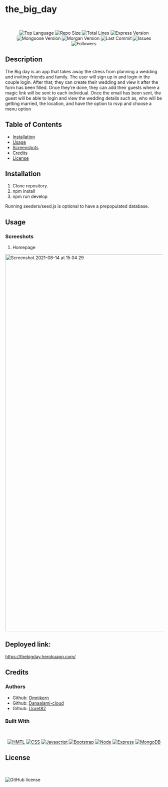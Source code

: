 # the_big_day


</br>
<p align="center">
    <img src="https://img.shields.io/github/languages/top/lloret82
/Wedding_Organiser?style=for-the-badge" alt="Top Language" />
    <img src="https://img.shields.io/github/repo-size/lloret82
/Wedding_Organiser?style=for-the-badge" alt="Repo Size" />   
    <img src="https://img.shields.io/tokei/lines/github/lloret82
/Wedding_Organiser?style=for-the-badge" alt="Total Lines" />
    <img src="https://img.shields.io/github/package-json/dependency-version/lloret82
/Wedding_Organiser/express?style=for-the-badge" alt="Express Version" />
    <img src="https://img.shields.io/github/package-json/dependency-version/lloret82
/Wedding_Organiser/mongoose?style=for-the-badge" alt="Mongoose Version" />
    <img src="https://img.shields.io/github/package-json/dependency-version/lloret82
/Wedding_Organiser/morgan?style=for-the-badge" alt="Morgan Version" />
    <img src="https://img.shields.io/github/last-commit/lloret82
/Wedding_Organiser?style=for-the-badge" alt="Last Commit" />  
    <img src="https://img.shields.io/github/issues/lloret82
/Wedding_Organiser?style=for-the-badge" alt="Issues" />  
    <img src="https://img.shields.io/github/followers/lloret82
?style=social" alt="Followers" />  
</p>


## Description

The Big day is an app that takes away the stress from planning a wedding and inviting friends and family. The user will sign up in and login in the couple login. After that, they can create their wedding and view it after the form has been filled. Once they’re done, they can add their guests where a magic link will be sent to each individual. Once the email has been sent, the guest will be able to login and view the wedding details such as, who will be getting married, the location, and have the option to rsvp and choose a menu option

## Table of Contents

* [Installation](#installation)
* [Usage](#usage)
* [Screenshots](#screenshots)   
* [Credits](#credits)
* [License](#license)

## Installation

1. Clone repository. 
2. npm install
3. npm run develop

Running seeders/seed.js is optional to have a prepopulated database.

<p align="center">
    <a href=" your heroku link"  alt="Live Site" /></a>
</p>


## Usage

### Screeshots

1. Homepage 
<img width="1201" alt="Screenshot 2021-08-14 at 15 04 29" src="https://user-images.githubusercontent.com/76731133/129445759-a9467a17-6d5e-43b1-b2bd-d8a45dd14e59.png">


## Deployed link:
https://thebigday.herokuapp.com/

## Credits

### Authors

- Github: [Omnikorn](https://github.com/Omnikorn)
- Github: [Danaalami-cloud](https://www.github.com/Danaalami-cloud)
- Github: [Lloret82](https://github.com/Lloret82)



### Built With

</br>
<p align="center">
    <a href="https://developer.mozilla.org/en-US/docs/Web/HTML"><img src="https://img.shields.io/badge/-HTML-orange?style=for-the-badge"  alt="HMTL" /></a>
    <a href="https://developer.mozilla.org/en-US/docs/Web/CSS"><img src="https://img.shields.io/badge/-CSS-blue?style=for-the-badge" alt="CSS" /></a>
    <a href="https://www.javascript.com/"><img src="https://img.shields.io/badge/-Javascript-yellow?style=for-the-badge" alt="Javascript" /></a>
    <a href="https://getbootstrap.com/"><img src="https://img.shields.io/badge/-Bootstrap-blueviolet?style=for-the-badge" alt="Bootstrap" /></a>
    <a href="https://nodejs.org/en/"><img src="https://img.shields.io/badge/-Node-orange?style=for-the-badge" alt="Node" /></a>
    <a href="https://www.npmjs.com/package/express"><img src="https://img.shields.io/badge/-Express-blue?style=for-the-badge" alt="Express" /></a>
    <a href="https://www.mongodb.com/"><img src="https://img.shields.io/badge/-MongoDB-blue?style=for-the-badge" alt="MongoDB" /></a>
</p>

## License


</br>

![GitHub license](https://img.shields.io/github/license/Naereen/StrapDown.js.svg)

